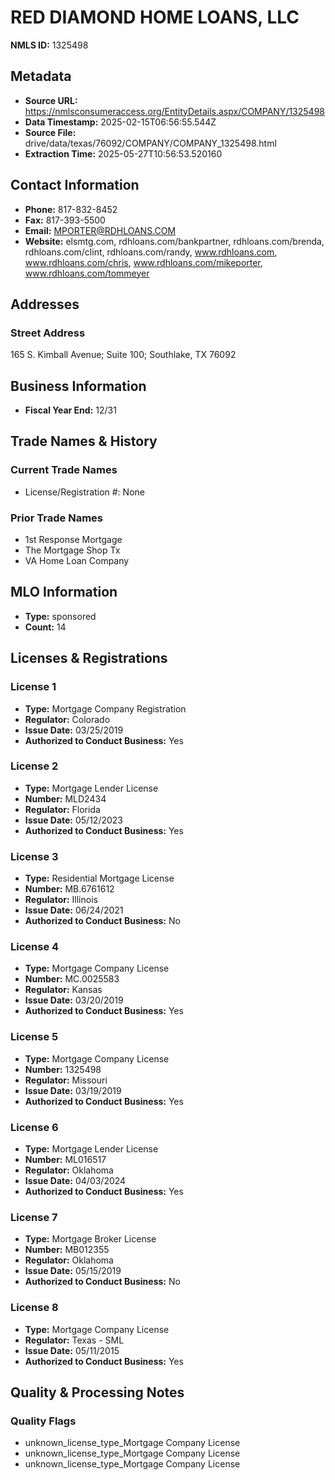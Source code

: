 # RED DIAMOND HOME LOANS, LLC

**NMLS ID:** 1325498

## Metadata
- **Source URL:** https://nmlsconsumeraccess.org/EntityDetails.aspx/COMPANY/1325498
- **Data Timestamp:** 2025-02-15T06:56:55.544Z
- **Source File:** drive/data/texas/76092/COMPANY/COMPANY_1325498.html
- **Extraction Time:** 2025-05-27T10:56:53.520160

## Contact Information
- **Phone:** 817-832-8452
- **Fax:** 817-393-5500
- **Email:** MPORTER@RDHLOANS.COM
- **Website:** elsmtg.com, rdhloans.com/bankpartner, rdhloans.com/brenda, rdhloans.com/clint, rdhloans.com/randy, www.rdhloans.com, www.rdhloans.com/chris, www.rdhloans.com/mikeporter, www.rdhloans.com/tommeyer

## Addresses
### Street Address
165 S. Kimball Avenue; Suite 100; Southlake, TX 76092

## Business Information
- **Fiscal Year End:** 12/31

## Trade Names & History
### Current Trade Names
- License/Registration #: None

### Prior Trade Names
- 1st Response Mortgage
- The Mortgage Shop Tx
- VA Home Loan Company

## MLO Information
- **Type:** sponsored
- **Count:** 14

## Licenses & Registrations

### License 1
- **Type:** Mortgage Company Registration
- **Regulator:** Colorado
- **Issue Date:** 03/25/2019
- **Authorized to Conduct Business:** Yes

### License 2
- **Type:** Mortgage Lender License
- **Number:** MLD2434
- **Regulator:** Florida
- **Issue Date:** 05/12/2023
- **Authorized to Conduct Business:** Yes

### License 3
- **Type:** Residential Mortgage License
- **Number:** MB.6761612
- **Regulator:** Illinois
- **Issue Date:** 06/24/2021
- **Authorized to Conduct Business:** No

### License 4
- **Type:** Mortgage Company License
- **Number:** MC.0025583
- **Regulator:** Kansas
- **Issue Date:** 03/20/2019
- **Authorized to Conduct Business:** Yes

### License 5
- **Type:** Mortgage Company License
- **Number:** 1325498
- **Regulator:** Missouri
- **Issue Date:** 03/19/2019
- **Authorized to Conduct Business:** Yes

### License 6
- **Type:** Mortgage Lender License
- **Number:** ML016517
- **Regulator:** Oklahoma
- **Issue Date:** 04/03/2024
- **Authorized to Conduct Business:** Yes

### License 7
- **Type:** Mortgage Broker License
- **Number:** MB012355
- **Regulator:** Oklahoma
- **Issue Date:** 05/15/2019
- **Authorized to Conduct Business:** No

### License 8
- **Type:** Mortgage Company License
- **Regulator:** Texas - SML
- **Issue Date:** 05/11/2015
- **Authorized to Conduct Business:** Yes

## Quality & Processing Notes
### Quality Flags
- unknown_license_type_Mortgage Company License
- unknown_license_type_Mortgage Company License
- unknown_license_type_Mortgage Company License
